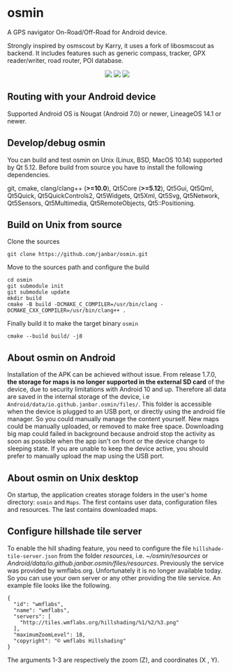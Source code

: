 # osmin
A GPS navigator On-Road/Off-Road for Android device.

Strongly inspired by osmscout by Karry, it uses a fork of libosmscout as backend. It includes features such as generic compass, tracker, GPX reader/writer, road router, POI database.

<p align="center">
  <img src="https://github.com/janbar/osmin/raw/master/screenshots/tracking.png"/>
  <img src="https://github.com/janbar/osmin/raw/master/screenshots/informations.png"/>
  <img src="https://github.com/janbar/osmin/raw/master/screenshots/routing.png"/>
<p>

## Routing with your Android device
Supported Android OS is Nougat (Android 7.0) or newer, LineageOS 14.1 or newer.

## Develop/debug osmin
You can build and test osmin on Unix (Linux, BSD, MacOS 10.14) supported by Qt 5.12. Before build from source you have to install the following dependencies.

git, cmake, clang/clang++ (**>=10.0**), Qt5Core (**>=5.12**), Qt5Gui, Qt5Qml, Qt5Quick, Qt5QuickControls2, Qt5Widgets, Qt5Xml, Qt5Svg, Qt5Network, Qt5Sensors, Qt5Multimedia, Qt5RemoteObjects, Qt5::Positioning.

## Build on Unix from source

Clone the sources
```
git clone https://github.com/janbar/osmin.git
```
Move to the sources path and configure the build
```
cd osmin
git submodule init
git submodule update
mkdir build
cmake -B build -DCMAKE_C_COMPILER=/usr/bin/clang -DCMAKE_CXX_COMPILER=/usr/bin/clang++ . 
```
Finally build it to make the target binary `osmin`
```
cmake --build build/ -j8
```

## About osmin on Android

Installation of the APK can be achieved without issue. From release 1.7.0, **the storage for maps is no longer supported in the external SD card** of the device, due to security limitations with Android 10 and up. Therefore all data are saved in the internal storage of the device, i.e `Android/data/io.github.janbar.osmin/files/`. This folder is accessible when the device is plugged to an USB port, or directly using the android file manager. So you could manually manage the content yourself. New maps could be manually uploaded, or removed to make free space.
Downloading big map could failed in background because android stop the activity as soon as possible when the app isn't on front or the device change to sleeping state. If you are unable to keep the device active, you should prefer to manually upload the map using the USB port.

## About osmin on Unix desktop

On startup, the application creates storage folders in the user's home directory: `osmin` and `Maps`. The first contains user data, configuration files and resources. The last contains downloaded maps.

## Configure hillshade tile server

To enable the hill shading feature, you need to configure the file `hillshade-tile-server.json` from the folder *resources*, i.e. *~/osmin/resources* or *Android/data/io.github.janbar.osmin/files/resources*. Previously the service was provided by wmflabs.org. Unfortunately it is no longer available today. So you can use your own server or any other providing the tile service. An example file looks like the following.
```
{
  "id": "wmflabs",
  "name": "wmflabs",
  "servers": [
    "http://tiles.wmflabs.org/hillshading/%1/%2/%3.png"
  ],
  "maximumZoomLevel": 18, 
  "copyright": "© wmflabs Hillshading"
}
```
The arguments 1-3 are respectively the zoom (Z), and coordinates (X , Y).

